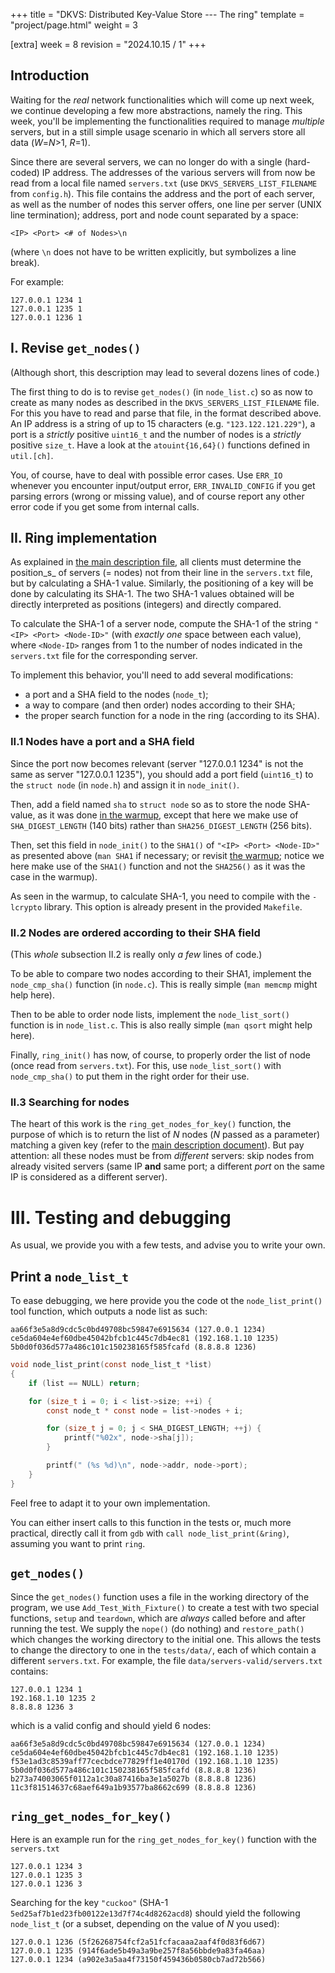 +++
title = "DKVS: Distributed Key-Value Store --- The ring"
template = "project/page.html"
weight = 3

[extra]
week = 8
revision = "2024.10.15 / 1"
+++

## Introduction

Waiting for the _real_ network functionalities which will come up next week, we continue developing a few more abstractions, namely the ring.
This week, you'll be implementing the functionalities required to manage _multiple_ servers, but in a still simple usage scenario in which all servers store all data (*W*=*N*>1, *R*=1).

Since there are several servers, we can no longer do with a single (hard-coded) IP address. The addresses of the various servers will from now be read from a local file named `servers.txt` (use `DKVS_SERVERS_LIST_FILENAME` from `config.h`). This file contains the address and the port of each server, as well as the number of nodes this server offers, one line per server (UNIX line termination); address, port and node count separated by a space:

    <IP> <Port> <# of Nodes>\n

(where `\n` does not have to be written explicitly, but symbolizes a line break).

For example:

~~~ {.numberLines}
127.0.0.1 1234 1
127.0.0.1 1235 1
127.0.0.1 1236 1
~~~


## I. Revise `get_nodes()`

(Although short, this description may lead to several dozens lines of code.)

The first thing to do is to revise `get_nodes()` (in `node_list.c`) so as now to create as many nodes as described in the `DKVS_SERVERS_LIST_FILENAME` file. For this you have to read and parse that file, in the format described above. An IP address is a string of up to 15 characters (e.g. `"123.122.121.229"`), a port is a _strictly_ positive `uint16_t` and the number of nodes is a _strictly_ positive `size_t`. Have a look at the `atouint{16,64}()` functions defined in `util.[ch]`.

You, of course, have to deal with possible error cases. Use `ERR_IO` whenever you encounter input/output error, `ERR_INVALID_CONFIG` if you get parsing errors (wrong or missing value), and of course report any other error code if you get some from internal calls.


## II. Ring implementation

As explained in [the main description file](../01-main/), all clients must determine the position_s_ of servers (= nodes) not from their line in the `servers.txt` file, but by calculating a SHA-1 value. Similarly, the positioning of a key will be done by calculating its SHA-1. The two SHA-1 values obtained will be directly interpreted as positions (integers) and directly compared.

To calculate the SHA-1 of a server node, compute the SHA-1 of the string `"<IP> <Port> <Node-ID>"`
(with _exactly one_ space between each value), where `<Node-ID>` ranges from 1 to the number of nodes indicated in the `servers.txt` file for the corresponding server.

To implement this behavior, you'll need to add several modifications:

- a port and a SHA field to the nodes (`node_t`);
- a way to compare (and then order) nodes according to their SHA;
- the proper search function for a node in the ring (according to its SHA).

### II.1 Nodes have a port and a SHA field

Since the port now becomes relevant (server "127.0.0.1 1234" is not the same as server "127.0.0.1 1235"), you should add a port field (`uint16_t`) to the `struct node` (in `node.h`) and assign it in `node_init()`.

Then, add a field named `sha` to `struct node` so as to store the node SHA-value, as it was done [in the warmup](https://projprogsys-epfl.github.io/project/index/warmup/#compilation-of-code-with-library), except that here we make use of `SHA_DIGEST_LENGTH` (140 bits) rather than `SHA256_DIGEST_LENGTH` (256 bits).

Then, set this field in `node_init()` to the `SHA1()` of `"<IP> <Port> <Node-ID>"` as presented above (`man SHA1` if necessary; or revisit [the warmup](https://projprogsys-epfl.github.io/project/index/warmup/#compilation-of-code-with-library); notice we here make use of the `SHA1()` function and not the `SHA256()` as it was the case in the warmup).

As seen in the warmup, to calculate SHA-1, you need to compile with the `-lcrypto` library. This option is already present in the provided `Makefile`.

### II.2 Nodes are ordered according to their SHA field

(This _whole_ subsection II.2 is really only _a few_ lines of code.)

To be able to compare two nodes according to their SHA1, implement the `node_cmp_sha()` function (in `node.c`). This is really simple (`man memcmp` might help here).

Then to be able to order node lists, implement the `node_list_sort()` function is in `node_list.c`. This is also really simple (`man qsort` might help  here).

Finally, `ring_init()` has now, of course, to properly order the list of node (once read from `servers.txt`). For this,  use `node_list_sort()` with `node_cmp_sha()` to put them in the right order for their use.

### II.3 Searching for nodes

The heart of this work is the `ring_get_nodes_for_key()` function, the purpose of which is to return the list of _N_ nodes (_N_ passed as a parameter) matching a given key (refer to the [main description document](../01-main/#partial-distribution-1-key-ring)). But pay attention: all these nodes must be from _different_ servers: skip nodes from already visited servers (same IP **and** same port; a different _port_ on the same IP is considered as a different server).


# III. Testing and debugging

As usual, we provide you with a few tests, and advise you to write your own.

## Print a `node_list_t`

To ease debugging, we here provide you the code ot the `node_list_print()` tool function, which outputs a node list as such:

```
aa66f3e5a8d9cdc5c0bd49708bc59847e6915634 (127.0.0.1 1234)
ce5da604e4ef60dbe45042bfcb1c445c7db4ec81 (192.168.1.10 1235)
5b0d0f036d577a486c101c150238165f585fcafd (8.8.8.8 1236)
```

```c
void node_list_print(const node_list_t *list)
{
    if (list == NULL) return;

    for (size_t i = 0; i < list->size; ++i) {
        const node_t * const node = list->nodes + i;

        for (size_t j = 0; j < SHA_DIGEST_LENGTH; ++j) {
            printf("%02x", node->sha[j]);
        }

        printf(" (%s %d)\n", node->addr, node->port);
    }
}
```

Feel free to adapt it to your own implementation.

You can either insert calls to this function in the tests or, much more practical, directly call it from `gdb` with `call node_list_print(&ring)`, assuming you want to print `ring`.

## `get_nodes()`

Since the `get_nodes()` function uses a file in the working directory of the program, we use `Add_Test_With_Fixture()` to create a test with two special functions, `setup` and `teardown`, which are _always_ called before and after running the test. We supply the `nope()` (do nothing) and `restore_path()` which changes the working directory to the initial one. This allows the tests to change the directory to one in the `tests/data/`, each of which contain a different `servers.txt`. For example, the file `data/servers-valid/servers.txt` contains:

```
127.0.0.1 1234 1
192.168.1.10 1235 2
8.8.8.8 1236 3
```

which is a valid config and should yield 6 nodes:

```
aa66f3e5a8d9cdc5c0bd49708bc59847e6915634 (127.0.0.1 1234)
ce5da604e4ef60dbe45042bfcb1c445c7db4ec81 (192.168.1.10 1235)
f53e1ad3c8539aff77cecbdce77829ff1e40170d (192.168.1.10 1235)
5b0d0f036d577a486c101c150238165f585fcafd (8.8.8.8 1236)
b273a74003065f0112a1c30a87416ba3e1a5027b (8.8.8.8 1236)
11c3f81514637c68aef649a1b93577ba8662c699 (8.8.8.8 1236)
```

## `ring_get_nodes_for_key()`

Here is an example run for the `ring_get_nodes_for_key()` function with the `servers.txt`

```
127.0.0.1 1234 3
127.0.0.1 1235 3
127.0.0.1 1236 3
```

Searching for the key `"cuckoo"` (SHA-1 `5ed25af7b1ed23fb00122e13d7f74c4d8262acd8`) should yield the following `node_list_t` (or a subset, depending on the value of _N_ you used):

```
127.0.0.1 1236 (5f26268754fcf2a51fcfacaaa2aaf4f0d83f6d67)
127.0.0.1 1235 (914f6ade5b49a3a9be257f8a56bbde9a83fa46aa)
127.0.0.1 1234 (a902e3a5aa4f73150f459436b0580cb7ad72b566)
```
